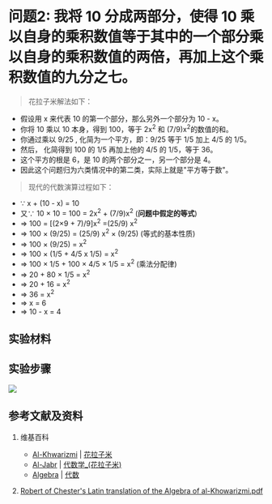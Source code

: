 # 问题2: 我将 10 分成两部分，使得 10 乘以自身的乘积数值等于其中的一个部分乘以自身的乘积数值的两倍，再加上这个乘积数值的九分之七。

> 花拉子米解法如下：
>  
- 假设用 x 来代表 10 的第一个部分，那么另外一个部分为 10 - x。
- 你将 10 乘以 10 本身，得到 100，等于 2x<sup>2</sup> 和 (7/9)x<sup>2</sup>的数值的和。
- 你通过乘以 9/25 , 化简为一个平方，即：9/25 等于 1/5 加上 4/5 的 1/5。
- 然后， 化简得到 100 的 1/5 再加上他的 4/5 的 1/5，等于 36。
- 这个平方的根是 6，是 10 的两个部分之一，另一个部分是 4。
- 因此这个问题归为六类情况中的第二类，实际上就是"平方等于数"。

> 现代的代数演算过程如下：
>  
- ∵ x + (10 - x) = 10 
- 又∵ 10 × 10 = 100 = 2x<sup>2</sup> + (7/9)x<sup>2</sup>  (**问题中假定的等式**)
- => 100 = [(2×9 + 7)/9]x<sup>2</sup> =(25/9) x<sup>2</sup>
- => 100 × (9/25) = (25/9) x<sup>2</sup> × (9/25)  (等式的基本性质)
- => 100 × (9/25) = x<sup>2</sup>
- => 100 × (1/5 + 4/5 x 1/5) = x<sup>2</sup>
- => 100 × 1/5 + 100 × 4/5 × 1/5 = x<sup>2</sup> (乘法分配律)
- => 20 + 80 × 1/5  = x<sup>2</sup>
- => 20 + 16  = x<sup>2</sup>
- => 36 = x<sup>2</sup> 
- => x = 6
- => 10 - x = 4 

## 实验材料

## 实验步骤

![](/images/函数和极限/花拉子米的《代数学》中典型的推演实验/问题2/1a1.jpg)

## 参考文献及资料

1. 维基百科
	- [Al-Khwarizmi](https://en.wikipedia.org/wiki/Al-Khwarizmi) | [花拉子米](https://zh.wikipedia.org/wiki/花拉子米) 
	- [Al-Jabr](https://en.wikipedia.org/wiki/Al-Jabr) | [代数学_(花拉子米)](https://zh.wikipedia.org/wiki/代数学 (花拉子米)) 
	- [Algebra](https://en.wikipedia.org/wiki/Algebra) | [代数](https://zh.wikipedia.org/wiki/代数) 

2. [Robert of Chester's Latin translation of the Algebra of al-Khowarizmi.pdf](https://www.wilbourhall.org/pdfs/mbp/robertofchesters00khuw.pdf) 




